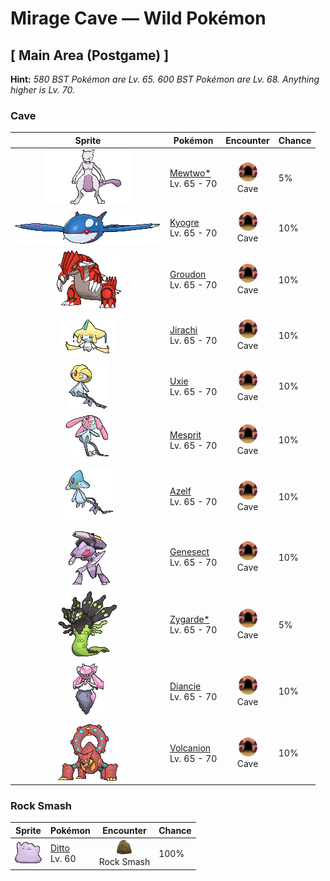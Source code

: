 # Mirage Cave — Wild Pokémon

## [ Main Area (Postgame) ]

**Hint:** <i>580 BST Pokémon are Lv. 65. 600 BST Pokémon are Lv. 68. Anything higher is Lv. 70.</i>

### Cave

| Sprite | Pokémon | Encounter | Chance |
|:------:|---------|:---------:|--------|
| ![Mewtwo*](../../assets/sprites/mewtwo/front.gif "Mewtwo*: Mewtwo is a Pokémon that was created by genetic manipulation. However, even though the scientific power of humans created this Pokémon’s body, they failed to endow Mewtwo with a compassionate heart.") | [Mewtwo*](../../pokemon/mewtwo.md/)<br>Lv. 65 - 70 | ![Cave](../../assets/encounter_types/cave.png "Cave")<br>Cave | 5% |
| ![Kyogre](../../assets/sprites/kyogre/front.gif "Kyogre: Kyogre is said to be the personification of the sea itself. Legends tell of its many clashes against Groudon, as each sought to gain the power of nature.") | [Kyogre](../../pokemon/kyogre.md/)<br>Lv. 65 - 70 | ![Cave](../../assets/encounter_types/cave.png "Cave")<br>Cave | 10% |
| ![Groudon](../../assets/sprites/groudon/front.gif "Groudon: Through Primal Reversion and with nature’s full power, it will take back its true form. It can cause magma to erupt and expand the landmass of the world.") | [Groudon](../../pokemon/groudon.md/)<br>Lv. 65 - 70 | ![Cave](../../assets/encounter_types/cave.png "Cave")<br>Cave | 10% |
| ![Jirachi](../../assets/sprites/jirachi/front.gif "Jirachi: Jirachi will awaken from its sleep of a thousand years if you sing to it in a voice of purity. It is said to make true any wish that people desire.") | [Jirachi](../../pokemon/jirachi.md/)<br>Lv. 65 - 70 | ![Cave](../../assets/encounter_types/cave.png "Cave")<br>Cave | 10% |
| ![Uxie](../../assets/sprites/uxie/front.gif "Uxie: It is said that its emergence gave humans the intelligence to improve their quality of life.") | [Uxie](../../pokemon/uxie.md/)<br>Lv. 65 - 70 | ![Cave](../../assets/encounter_types/cave.png "Cave")<br>Cave | 10% |
| ![Mesprit](../../assets/sprites/mesprit/front.gif "Mesprit: It sleeps at the bottom of a lake. Its spirit is said to leave its body to fly on the lake’s surface.") | [Mesprit](../../pokemon/mesprit.md/)<br>Lv. 65 - 70 | ![Cave](../../assets/encounter_types/cave.png "Cave")<br>Cave | 10% |
| ![Azelf](../../assets/sprites/azelf/front.gif "Azelf: It is thought that Uxie, Mesprit, and Azelf all came from the same egg.") | [Azelf](../../pokemon/azelf.md/)<br>Lv. 65 - 70 | ![Cave](../../assets/encounter_types/cave.png "Cave")<br>Cave | 10% |
| ![Genesect](../../assets/sprites/genesect/front.gif "Genesect: This Pokémon existed 300 million years ago. Team Plasma altered it and attached a cannon to its back.") | [Genesect](../../pokemon/genesect.md/)<br>Lv. 65 - 70 | ![Cave](../../assets/encounter_types/cave.png "Cave")<br>Cave | 10% |
| ![Zygarde*](../../assets/sprites/zygarde-50/front.gif "Zygarde*: It’s hypothesized that it’s monitoring those who destroy the ecosystem from deep in the cave where it lives.") | [Zygarde*](../../pokemon/zygarde-50.md/)<br>Lv. 65 - 70 | ![Cave](../../assets/encounter_types/cave.png "Cave")<br>Cave | 5% |
| ![Diancie](../../assets/sprites/diancie/front.gif "Diancie: It can instantly create many diamonds by compressing the carbon in the air between its hands.") | [Diancie](../../pokemon/diancie.md/)<br>Lv. 65 - 70 | ![Cave](../../assets/encounter_types/cave.png "Cave")<br>Cave | 10% |
| ![Volcanion](../../assets/sprites/volcanion/front.gif "Volcanion: It expels its internal steam from the arms on its back. It has enough power to blow away a mountain.") | [Volcanion](../../pokemon/volcanion.md/)<br>Lv. 65 - 70 | ![Cave](../../assets/encounter_types/cave.png "Cave")<br>Cave | 10% |

### Rock Smash

| Sprite | Pokémon | Encounter | Chance |
|:------:|---------|:---------:|--------|
| ![Ditto](../../assets/sprites/ditto/front.gif "Ditto: Ditto rearranges its cell structure to transform itself into other shapes. However, if it tries to transform itself into something by relying on its memory, this Pokémon manages to get details wrong.") | [Ditto](../../pokemon/ditto.md/)<br>Lv. 60 | ![Rock Smash](../../assets/encounter_types/rock_smash.png "Rock Smash")<br>Rock Smash | 100% |

